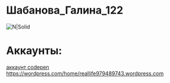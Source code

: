 # Шабанова_Галина_122
![N|Solid](https://scientificrussia.ru/images/b/teb-full.jpg)
# Аккаунты:
[аккаунт codepen](https://codepen.io/Galua122)
https://wordpress.com/home/reallife979489743.wordpress.com

